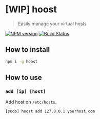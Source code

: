 # [WIP] hoost

> Easily manage your virtual hosts

[![NPM version][npm-version-image]][npm-version-url]
[![Build Status][travis-image]][travis-url]

## How to install

```sh
npm i -g hoost
```

## How to use

### `add [ip] [host]`

Add host on `/etc/hosts`.

```sh
[sudo] hoost add 127.0.0.1 yourhost.com
```

[npm-version-image]: https://badge.fury.io/js/hoost.svg?style=flat
[npm-version-url]: https://npmjs.org/package/hoost
[travis-image]: https://travis-ci.org/fdaciuk/hoost.svg
[travis-url]: https://travis-ci.org/fdaciuk/hoost